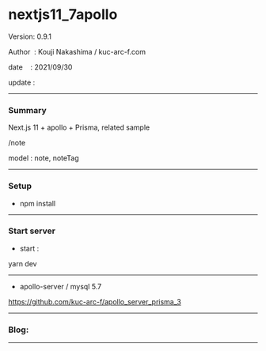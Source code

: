 ﻿# nextjs11_7apollo

 Version: 0.9.1

 Author  : Kouji Nakashima / kuc-arc-f.com

 date    : 2021/09/30

 update  :

***
### Summary

Next.js 11 + apollo + Prisma, related  sample

/note

model : note, noteTag

***
### Setup

* npm install

***
### Start server
* start :

yarn dev

***
* apollo-server / mysql 5.7

https://github.com/kuc-arc-f/apollo_server_prisma_3

***
### Blog:


***


